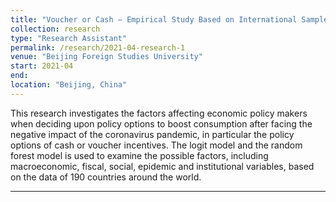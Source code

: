 ```yaml
---
title: "Voucher or Cash – Empirical Study Based on International Samples"
collection: research
type: "Research Assistant"
permalink: /research/2021-04-research-1
venue: "Beijing Foreign Studies University"
start: 2021-04
end: 
location: "Beijing, China"
---
```


 This research investigates the factors affecting economic policy makers when deciding upon policy options to boost consumption after facing the negative impact of the coronavirus pandemic, in particular the policy options of cash or voucher incentives. The logit model and the random forest model is used to examine the possible factors, including macroeconomic, fiscal, social, epidemic and institutional variables, based on the data of 190 countries around the world.

---